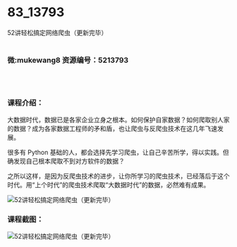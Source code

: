 # 83_13793
52讲轻松搞定网络爬虫（更新完毕）
<br/></br>
<h3>微:mukewang8 资源编号：5213793</h3>
<br/></br>
<h3>课程介绍：</h3>
<p>大数据时代，数据已是各家企业立身之根本。如何保护自家数据？如何爬取别人家的数据？成为各家数据工程师的矛和盾，也让爬虫与反爬虫技术在这几年飞速发展。</p>
<p>很多有 Python 基础的人，都会选择先学习爬虫，让自己辛苦所学，得以实践。但确发现自己根本爬取不到对方软件的数据？</p>
<p>之所以这样，是因为反爬虫技术的进步，让你所学习的爬虫技术，已经落后于这个时代。用“上个时代”的爬虫技术爬取“大数据时代”的数据，必然难有成果。</p>
<p><img src="https://www.ko996.com/wp-content/uploads/img/2020/06/1-54-300x210.png" alt="52讲轻松搞定网络爬虫（更新完毕）"></p>
<div class="info-desc">
<h3>课程截图：</h3>
<p><img src="https://www.ko996.com/wp-content/uploads/img/2020/06/1-127.png" alt="52讲轻松搞定网络爬虫（更新完毕）"></p>


			
</div>
